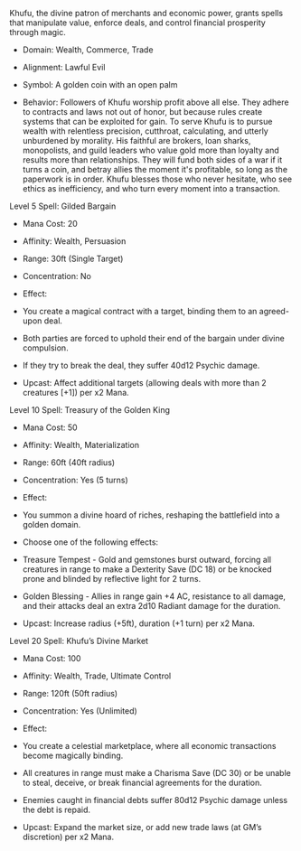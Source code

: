 Khufu, the divine patron of merchants and economic power, grants spells that manipulate value, enforce deals, and control financial prosperity through magic.

- Domain: Wealth, Commerce, Trade
    
- Alignment: Lawful Evil
    
- Symbol: A golden coin with an open palm
    
- Behavior: Followers of Khufu worship profit above all else. They adhere to contracts and laws not out of honor, but because rules create systems that can be exploited for gain. To serve Khufu is to pursue wealth with relentless precision, cutthroat, calculating, and utterly unburdened by morality. His faithful are brokers, loan sharks, monopolists, and guild leaders who value gold more than loyalty and results more than relationships. They will fund both sides of a war if it turns a coin, and betray allies the moment it's profitable, so long as the paperwork is in order. Khufu blesses those who never hesitate, who see ethics as inefficiency, and who turn every moment into a transaction.
    

Level 5 Spell: Gilded Bargain

- Mana Cost: 20
    
- Affinity: Wealth, Persuasion
    
- Range: 30ft (Single Target)
    
- Concentration: No
    
- Effect:
    

- You create a magical contract with a target, binding them to an agreed-upon deal.
    
- Both parties are forced to uphold their end of the bargain under divine compulsion.
    
- If they try to break the deal, they suffer 40d12 Psychic damage.
    

- Upcast: Affect additional targets (allowing deals with more than 2 creatures [+1]) per x2 Mana.
    

Level 10 Spell: Treasury of the Golden King

- Mana Cost: 50
    
- Affinity: Wealth, Materialization
    
- Range: 60ft (40ft radius)
    
- Concentration: Yes (5 turns)
    
- Effect:
    

- You summon a divine hoard of riches, reshaping the battlefield into a golden domain.
    
- Choose one of the following effects:
    

- Treasure Tempest - Gold and gemstones burst outward, forcing all creatures in range to make a Dexterity Save (DC 18) or be knocked prone and blinded by reflective light for 2 turns.
    
- Golden Blessing - Allies in range gain +4 AC, resistance to all damage, and their attacks deal an extra 2d10 Radiant damage for the duration.
    

- Upcast: Increase radius (+5ft), duration (+1 turn) per x2 Mana.
    

Level 20 Spell: Khufu’s Divine Market

- Mana Cost: 100
    
- Affinity: Wealth, Trade, Ultimate Control
    
- Range: 120ft (50ft radius)
    
- Concentration: Yes (Unlimited)
    
- Effect:
    

- You create a celestial marketplace, where all economic transactions become magically binding.
    
- All creatures in range must make a Charisma Save (DC 30) or be unable to steal, deceive, or break financial agreements for the duration.
    
- Enemies caught in financial debts suffer 80d12 Psychic damage unless the debt is repaid.
    

- Upcast: Expand the market size, or add new trade laws (at GM’s discretion) per x2 Mana.